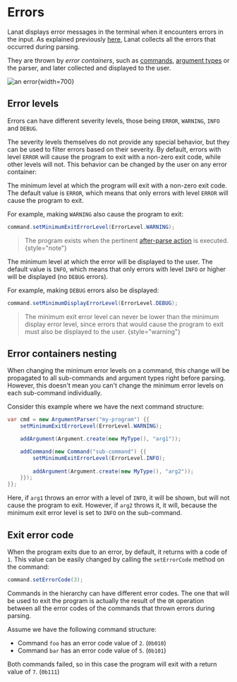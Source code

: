 # Errors

Lanat displays error messages in the terminal when it encounters errors in the input. As explained previously
[here](Argument-Type-parsing-process.md#error-collection), Lanat collects all the errors that occurred during parsing.

They are thrown by _error containers_, such as [commands](Commands.md), [argument types](Argument-types.md) or the parser, and later
collected and displayed to the user.

![an error](example-result.png){width=700}


## Error levels

Errors can have different severity levels, those being `ERROR`, `WARNING`, `INFO` and `DEBUG`.

The severity levels themselves do not provide any special behavior, but they can be used to filter errors
based on their severity. By default, errors with level `ERROR` will cause the program to exit with a non-zero
exit code, while other levels will not. This behavior can be changed by the user on any error container:

<deflist>
<def title="Minimum exit level">

The minimum level at which the program will exit with a non-zero exit code. The default value is `ERROR`, which
means that only errors with level `ERROR` will cause the program to exit.

For example, making `WARNING` also cause the program to exit:

````Java
command.setMinimumExitErrorLevel(ErrorLevel.WARNING);
````

> The program exists when the pertinent [after-parse action](Receiving-the-values.md#exitIfErrors) is executed.
> {style="note"}

</def>
<def title="Minimum display level">

The minimum level at which the error will be displayed to the user. The default value is `INFO`, which means that
only errors with level `INFO` or higher will be displayed (no `DEBUG` errors).

For example, making `DEBUG` errors also be displayed:

````Java
command.setMinimumDisplayErrorLevel(ErrorLevel.DEBUG);
````

</def>
</deflist>

> The minimum exit error level can never be lower than the minimum display error level, since errors that would cause
> the program to exit must also be displayed to the user.
> {style="warning"}


## Error containers nesting

When changing the minimum error levels on a command, this change will be propagated to all sub-commands and argument types
right before parsing. However, this doesn't mean you can't change the minimum error levels on each sub-command
individually.

<procedure title="Example">
<step>

Consider this example where we have the next command structure:

```Java
var cmd = new ArgumentParser("my-program") {{
	setMinimumExitErrorLevel(ErrorLevel.WARNING);

	addArgument(Argument.create(new MyType(), "arg1"));

	addCommand(new Command("sub-command") {{
		setMinimumExitErrorLevel(ErrorLevel.INFO);
		
		addArgument(Argument.create(new MyType(), "arg2"));
	}});
}};
```

Here, if `arg1` throws an error with a level of `INFO`, it will be shown, but will not cause the program to exit.
However, if `arg2` throws it, it will, because the minimum exit error level is set to `INFO` on the sub-command.

</step>
</procedure>


## Exit error code

When the program exits due to an error, by default, it returns with a code of `1`. This value can be easily changed by
calling the `setErrorCode` method on the command:

````Java
command.setErrorCode(3);
````

Commands in the hierarchy can have different error codes. The one that will be used to exit the program is actually
the result of the `OR` operation between all the error codes of the commands that thrown errors during parsing.

<procedure title="Example">
<step>

Assume we have the following command structure:

- Command `foo` has an error code value of `2`. (`0b010`)
- Command `bar` has an error code value of `5`. (`0b101`)

Both commands failed, so in this case the program will exit with a return value of `7`. (`0b111`)

</step>
</procedure>